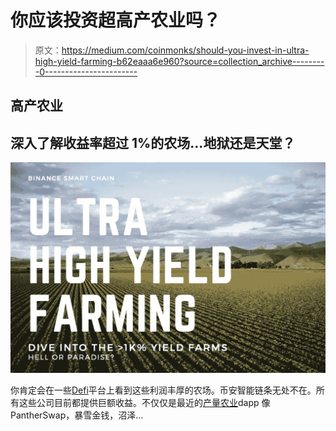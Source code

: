 # 你应该投资超高产农业吗？

> 原文：<https://medium.com/coinmonks/should-you-invest-in-ultra-high-yield-farming-b62eaaa6e960?source=collection_archive---------0----------------------->

## 高产农业

## 深入了解收益率超过 1%的农场…地狱还是天堂？

![](img/e85cdd33e8b475c16d6e0c36b76c111d.png)

你肯定会在一些[Defi](https://blog.coincodecap.com/the-ultimate-guide-to-defi-decentralized-finance)平台上看到这些利润丰厚的农场。币安智能链条无处不在。所有这些公司目前都提供巨额收益。不仅仅是最近的[产量农业](https://blog.coincodecap.com/defi-yield-farming-and-liquidity-mining)dapp 像 PantherSwap，暴雪金钱，沼泽…